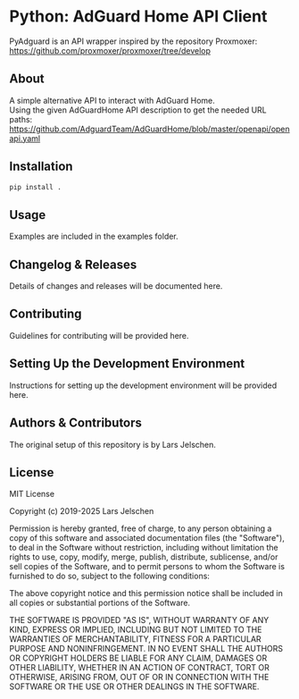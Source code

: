 # Python: AdGuard Home API Client

PyAdguard is an API wrapper inspired by the repository Proxmoxer:  
https://github.com/proxmoxer/proxmoxer/tree/develop

## About

A simple alternative API to interact with AdGuard Home.  
Using the given AdGuardHome API description to get the needed URL paths:  
https://github.com/AdguardTeam/AdGuardHome/blob/master/openapi/openapi.yaml

## Installation

```bash
pip install .
```

## Usage

Examples are included in the examples folder.

## Changelog & Releases

Details of changes and releases will be documented here.

## Contributing

Guidelines for contributing will be provided here.

## Setting Up the Development Environment

Instructions for setting up the development environment will be provided here.

## Authors & Contributors

The original setup of this repository is by Lars Jelschen.

## License

MIT License  

Copyright (c) 2019-2025 Lars Jelschen

Permission is hereby granted, free of charge, to any person obtaining a copy
of this software and associated documentation files (the "Software"), to deal
in the Software without restriction, including without limitation the rights
to use, copy, modify, merge, publish, distribute, sublicense, and/or sell
copies of the Software, and to permit persons to whom the Software is
furnished to do so, subject to the following conditions:

The above copyright notice and this permission notice shall be included in all
copies or substantial portions of the Software.

THE SOFTWARE IS PROVIDED "AS IS", WITHOUT WARRANTY OF ANY KIND, EXPRESS OR
IMPLIED, INCLUDING BUT NOT LIMITED TO THE WARRANTIES OF MERCHANTABILITY,
FITNESS FOR A PARTICULAR PURPOSE AND NONINFRINGEMENT. IN NO EVENT SHALL THE
AUTHORS OR COPYRIGHT HOLDERS BE LIABLE FOR ANY CLAIM, DAMAGES OR OTHER
LIABILITY, WHETHER IN AN ACTION OF CONTRACT, TORT OR OTHERWISE, ARISING FROM,
OUT OF OR IN CONNECTION WITH THE SOFTWARE OR THE USE OR OTHER DEALINGS IN THE
SOFTWARE.